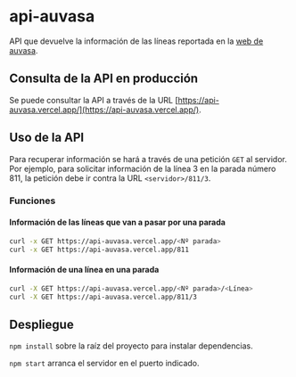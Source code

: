 # api-auvasa

API que devuelve la información de las líneas reportada en la [web de auvasa](https://auvasa.es/).

## Consulta de la API en producción

Se puede consultar la API a través de la URL [https://api-auvasa.vercel.app/](https://api-auvasa.vercel.app/).

## Uso de la API

Para recuperar información se hará a través de una petición `GET` al servidor. Por ejemplo, para solicitar información de la línea 3 en la parada número 811, la petición debe ir contra la URL `<servidor>/811/3`.

### Funciones

#### Información de las líneas que van a pasar por una parada

```bash
curl -x GET https://api-auvasa.vercel.app/<Nº parada>
curl -x GET https://api-auvasa.vercel.app/811
```

#### Información de una línea en una parada

```bash
curl -X GET https://api-auvasa.vercel.app/<Nº parada>/<Línea>
curl -X GET https://api-auvasa.vercel.app/811/3
```

## Despliegue

`npm install` sobre la raíz del proyecto para instalar dependencias.

`npm start` arranca el servidor en el puerto indicado.
